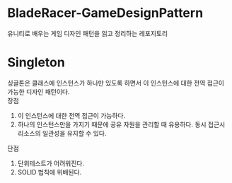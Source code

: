 # BladeRacer-GameDesignPattern
유니티로 배우는 게임 디자인 패턴을 읽고 정리하는 레포지토리

# Singleton

싱글톤은 클래스에 인스턴스가 하나만 있도록 하면서 이 인스턴스에 대한 전역 접근​이 가능한 디자인 패턴이다.  
장점  
1. 이 인스턴스에 대한 전역 접근이 가능하다.  
2. 하나의 인스턴스만을 가지기 때문에 공유 자원을 관리할 때 유용하다. 동시 접근시 리소스의 일관성을 유지할 수 있다.  

단점  
1. 단위테스트가 어려워진다.
2. SOLID 법칙에 위배된다.
